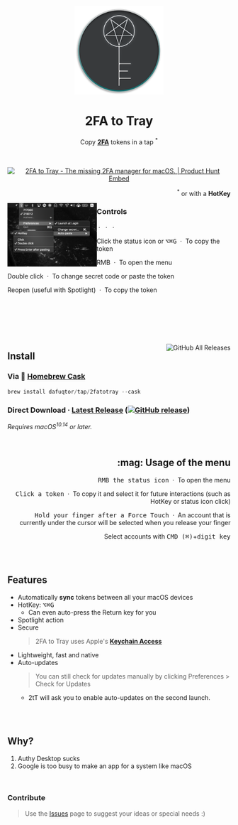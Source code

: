 <div align="center">
  <img src="icons/icon256.png" width="200" height="200">
	<h1>2FA to Tray</h1>
	<p>
		Copy <b><a href="//en.wikipedia.org/wiki/Multi-factor_authentication">2FA</a></b> tokens in a tap <sup>*</sup>
	</p>
	<br>
	<br>
	<a href="https://www.producthunt.com/posts/2fa-to-tray?utm_source=badge-featured&utm_medium=badge&utm_souce=badge-2fa-to-tray"><img src="https://api.producthunt.com/widgets/embed-image/v1/featured.svg?post_id=185430&theme=light" alt="2FA to Tray - The missing 2FA manager for macOS. | Product Hunt Embed" style="width: 250px; height: 54px;" width="250px" height="54px" /></a>
	<br>
	<p align="right">
		<sup>*</sup> or with a <b>HotKey</b>
	</p>
</div>

<img src="screenshot-menu-bar.png" align="left" width="40%">

### Controls

<p> &nbsp·&nbsp  &nbsp·&nbsp  &nbsp·&nbsp </p>

<p>Click the status icon or <kbd>⌥</kbd><kbd>⌘</kbd><kbd>G</kbd> &nbsp·&nbsp To copy the token</p>

<p>RMB &nbsp·&nbsp To open the menu</p>

<p>Double click &nbsp·&nbsp To change secret code or paste the token</p>

<p>Reopen (useful with Spotlight) &nbsp·&nbsp To copy the token</p>

<br>
<br>
<br>
<br>
<br>

<a href="//github.com/DaFuqtor/2FAtoTray/releases"><img align="right" alt="GitHub All Releases" src="https://img.shields.io/github/downloads/dafuqtor/2fatotray/total?color=teal"></a>

## Install

### Via :beer: [Homebrew Cask](//brew.sh)

```powershell
brew install dafuqtor/tap/2fatotray --cask
```

### Direct Download · **[Latest Release](//github.com/DaFuqtor/2FAtoTray/releases/latest/download/2FAtoTray.zip) ([![GitHub release](https://img.shields.io/github/release/dafuqtor/2fatotray?label=%20&color=gray)](//github.com/DaFuqtor/2FAtoTray/releases))**

*Requires macOS<sup>10.14</sup> or later.*

<br>

<h2 align="right">:mag: Usage of the menu</h2>
<p align="right"><kbd>RMB the status icon</kbd> &nbsp·&nbsp To open the menu</p>
<p align="right"><kbd>Click a token</kbd> &nbsp·&nbsp To copy it and select it for future interactions (such as HotKey or status icon click)</p>
<p align="right"><kbd>Hold your finger after a Force Touch</kbd> &nbsp·&nbsp An account that is currently under the cursor will be selected when you release your finger</p>
<p align="right">Select accounts with <kbd>CMD (⌘)</kbd>+<kbd>digit key</kbd></p>

<br>
<br>

## Features

- Automatically **sync** tokens between all your macOS devices
- HotKey: <kbd>⌥</kbd><kbd>⌘</kbd><kbd>G</kbd>
  - Can even auto-press the Return key for you
- Spotlight action
- Secure
	> 2FA to Tray uses Apple's [**Keychain Access**](//en.wikipedia.org/wiki/Keychain_(software))
- Lightweight, fast and native
- Auto-updates
	> You can still check for updates manually by clicking Preferences > Check for Updates
  - 2tT will ask you to enable auto-updates on the second launch.

<br>
<br>

## Why?

1. Authy Desktop sucks
2. Google is too busy to make an app for a system like macOS

<br>

### Contribute

> Use the [Issues](//github.com/Dafuqtor/2FAtoTray/issues) page to suggest your ideas or special needs :)
